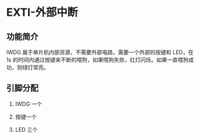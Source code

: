 # EXTI-外部中断

## 功能简介

IWDG 属于单片机内部资源，不需要外部电路，需要一个外部的按键和 LED，在 1s 的时间内通过按键来不断的喂狗，如果喂狗失败，红灯闪烁。如果一直喂狗成功，则绿灯常亮。

## 引脚分配

1. IWDG 一个

2. 按键一个

3. LED 三个
